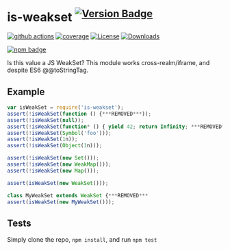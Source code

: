 # is-weakset <sup>[![Version Badge][npm-version-svg]][package-url]</sup>

[![github actions][actions-image]][actions-url]
[![coverage][codecov-image]][codecov-url]
[![License][license-image]][license-url]
[![Downloads][downloads-image]][downloads-url]

[![npm badge][npm-badge-png]][package-url]

Is this value a JS WeakSet? This module works cross-realm/iframe, and despite ES6 @@toStringTag.

## Example

```js
var isWeakSet = require('is-weakset');
assert(!isWeakSet(function () {***REMOVED***));
assert(!isWeakSet(null));
assert(!isWeakSet(function* () { yield 42; return Infinity; ***REMOVED***);
assert(!isWeakSet(Symbol('foo')));
assert(!isWeakSet(1n));
assert(!isWeakSet(Object(1n)));

assert(!isWeakSet(new Set()));
assert(!isWeakSet(new WeakMap()));
assert(!isWeakSet(new Map()));

assert(isWeakSet(new WeakSet()));

class MyWeakSet extends WeakSet {***REMOVED***
assert(isWeakSet(new MyWeakSet()));
```

## Tests
Simply clone the repo, `npm install`, and run `npm test`

[package-url]: https://npmjs.org/package/is-weakset
[npm-version-svg]: https://versionbadg.es/inspect-js/is-weakset.svg
[deps-svg]: https://david-dm.org/inspect-js/is-weakset.svg
[deps-url]: https://david-dm.org/inspect-js/is-weakset
[dev-deps-svg]: https://david-dm.org/inspect-js/is-weakset/dev-status.svg
[dev-deps-url]: https://david-dm.org/inspect-js/is-weakset#info=devDependencies
[npm-badge-png]: https://nodei.co/npm/is-weakset.png?downloads=true&stars=true
[license-image]: https://img.shields.io/npm/l/is-weakset.svg
[license-url]: LICENSE
[downloads-image]: https://img.shields.io/npm/dm/is-weakset.svg
[downloads-url]: https://npm-stat.com/charts.html?package=is-weakset
[codecov-image]: https://codecov.io/gh/inspect-js/is-weakset/branch/main/graphs/badge.svg
[codecov-url]: https://app.codecov.io/gh/inspect-js/is-weakset/
[actions-image]: https://img.shields.io/endpoint?url=https://github-actions-badge-u3jn4tfpocch.runkit.sh/inspect-js/is-weakset
[actions-url]: https://github.com/inspect-js/is-weakset/actions
